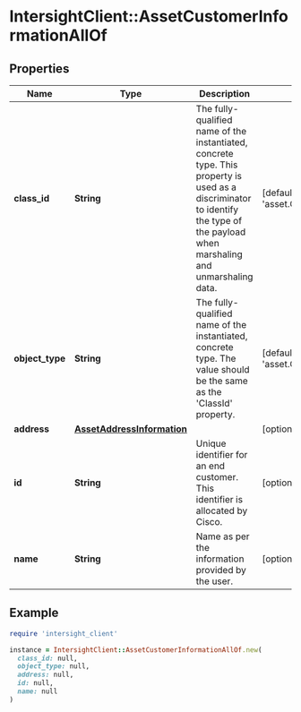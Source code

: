 # IntersightClient::AssetCustomerInformationAllOf

## Properties

| Name | Type | Description | Notes |
| ---- | ---- | ----------- | ----- |
| **class_id** | **String** | The fully-qualified name of the instantiated, concrete type. This property is used as a discriminator to identify the type of the payload when marshaling and unmarshaling data. | [default to &#39;asset.CustomerInformation&#39;] |
| **object_type** | **String** | The fully-qualified name of the instantiated, concrete type. The value should be the same as the &#39;ClassId&#39; property. | [default to &#39;asset.CustomerInformation&#39;] |
| **address** | [**AssetAddressInformation**](AssetAddressInformation.md) |  | [optional] |
| **id** | **String** | Unique identifier for an end customer. This identifier is allocated by Cisco. | [optional][readonly] |
| **name** | **String** | Name as per the information provided by the user. | [optional][readonly] |

## Example

```ruby
require 'intersight_client'

instance = IntersightClient::AssetCustomerInformationAllOf.new(
  class_id: null,
  object_type: null,
  address: null,
  id: null,
  name: null
)
```

